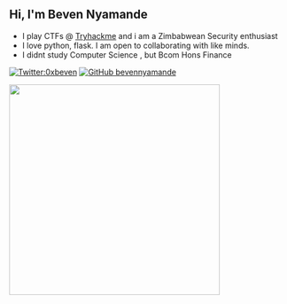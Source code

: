 <h2> Hi, I'm Beven Nyamande </h2>

- I play CTFs @ [Tryhackme](https://tryhackme.com/p/werkzeug) and i am a Zimbabwean Security enthusiast
- I love python, flask. I am open to collaborating with like minds.
- I didnt study Computer Science , but Bcom Hons Finance 

[![Twitter:0xbeven ](https://img.shields.io/twitter/follow/0xbeven?style=flat-square)](https://twitter.com/0xbeven)
[![GitHub bevennyamande](https://img.shields.io/github/followers/bevennyamande?label=follow%20github&style=flat-square)](https://github.com/bevennyamande)

<img align='center' src="https://github-readme-stats.vercel.app/api?username=bevennyamande&show_icons=true&theme=radical" width="380">

